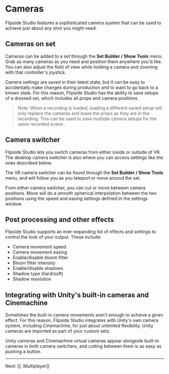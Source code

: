 # Cameras

Flipside Studio features a sophisticated camera system that can be used to achieve just about any shot you might need.

## Cameras on set

Cameras can be added to a set through the **Set Builder / Show Tools** menu. Grab as many cameras as you need and position them anywhere you'd like. You can also adjust the field of view while holding a camera and zooming with that controller's joystick.

Camera settings are saved in their latest state, but it can be easy to accidentally make changes during production and to want to go back to a known state. For this reason, Flipside Studio has the ability to save setups of a dressed set, which includes all props and camera positions.

> Note: When a recording is loaded, loading a different saved setup will only replace the cameras and leave the props as they are in the recording. This can be used to save multiple camera setups for the same recorded scene.

## Camera switcher

Flipside Studio lets you switch cameras from either inside or outside of VR. The desktop camera switcher is also where you can access settings like the ones described below.

The VR camera switcher can be found through the **Set Builder / Show Tools** menu, and will follow you as you teleport or move around the set.

From either camera switcher, you can cut or move between camera positions. Move will do a smooth spherical interpolation between the two positions using the speed and easing settings defined in the settings window.

## Post processing and other effects

Flipside Studio supports an ever-expanding list of effects and settings to control the look of your output. These include:

* Camera movement speed
* Camera movement easing
* Enable/disable bloom filter
* Bloom filter intensity
* Enable/disable shadows
* Shadow type (hard/soft)
* Shadow resolution

## Integrating with Unity's built-in cameras and Cinemachine

Sometimes the built-in camera movements aren't enough to achieve a given effect. For this reason, Flipside Studio integrates with Unity's own camera system, including Cinemachine, for just about unlimited flexibility. Unity cameras are imported as part of your custom sets.

Unity cameras and Cinemachine virtual cameras appear alongside built-in cameras in both camera switchers, and cutting between them is as easy as pushing a button.

---

Next: [[: Multiplayer]]
